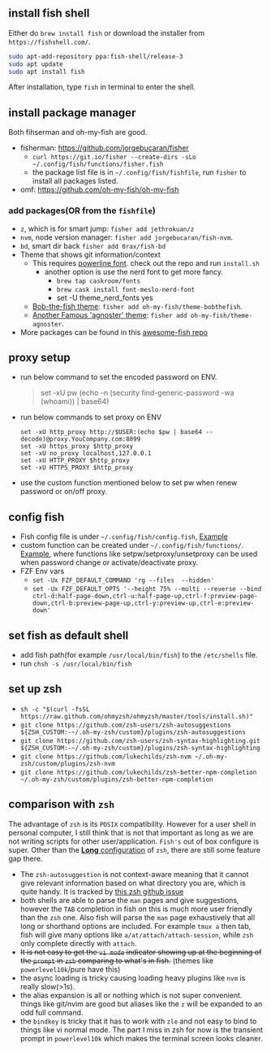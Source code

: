 ## install fish shell
Either do `brew install fish` or download the installer from `https://fishshell.com/`.

```bash
sudo apt-add-repository ppa:fish-shell/release-3
sudo apt update
sudo apt install fish
```

After installation, type `fish` in terminal to enter the shell. 


## install package manager 
Both fihserman and oh-my-fish are good.
* fisherman: https://github.com/jorgebucaran/fisher
  * `curl https://git.io/fisher --create-dirs -sLo ~/.config/fish/functions/fisher.fish`
  * the package list file is in `~/.config/fish/fishfile`, run `fisher` to install all packages listed.
* omf: https://github.com/oh-my-fish/oh-my-fish

### add packages(OR from the `fishfile`)
* `z`, which is for smart jump: `fisher add jethrokuan/z`
* `nvm`, node version manager: `fisher add jorgebucaran/fish-nvm`. 
* `bd`, smart dir back `fisher add 0rax/fish-bd`
* Theme that shows git information/context 
  * This requires [powerline font](https://github.com/powerline/fonts). check out the repo and run `install.sh`
    * another option is use the nerd font to get more fancy.  
      * `brew tap caskroom/fonts`
      * `brew cask install font-meslo-nerd-font`
      * set -U theme_nerd_fonts yes
  * [Bob-the-fish theme](https://github.com/oh-my-fish/theme-bobthefish/): `fisher add oh-my-fish/theme-bobthefish`.
  * [Another Famous 'agnoster' theme](https://github.com/oh-my-fish/theme-agnoster): `fisher add oh-my-fish/theme-agnoster`.
* More packages can be found in this [awesome-fish repo](https://github.com/jorgebucaran/awesome-fish)

## proxy setup
* run below command to set the encoded password on ENV. 
  > set -xU pw (echo -n (security find-generic-password -wa (whoami)) | base64) 
* run below commands to set proxy on ENV
  ```
  set -xU http_proxy http://$USER:(echo $pw | base64 --decode)@proxy.YouCompany.com:8099
  set -xU https_proxy $http_proxy
  set -xU no_proxy localhost,127.0.0.1
  set -xU HTTP_PROXY $http_proxy
  set -xU HTTPS_PROXY $http_proxy
  ```
* use the custom function mentioned below to set pw when renew password or on/off proxy. 

## config fish
* Fish config file is under `~/.config/fish/config.fish`, [Example](.config/fish/config.fish)
* custom function can be created under `~/.config/fish/functions/`. [Example](.config/fish/functions), where functions like setpw/setproxy/unsetproxy can be used when password change or activate/deactivate proxy.
* FZF Env vars
  * `set -Ux FZF_DEFAULT_COMMAND 'rg --files  --hidden'`
  * `set -Ux FZF_DEFAULT_OPTS '--height 75% --multi --reverse --bind ctrl-d:half-page-down,ctrl-u:half-page-up,ctrl-f:preview-page-down,ctrl-b:preview-page-up,ctrl-y:preview-up,ctrl-e:preview-down'`

## set fish as default shell
* add fish path(for example `/usr/local/bin/fish`) to the `/etc/shells` file.
* run `chsh -s /usr/local/bin/fish`

## set up zsh
* `sh -c "$(curl -fsSL https://raw.github.com/ohmyzsh/ohmyzsh/master/tools/install.sh)"`
* `git clone https://github.com/zsh-users/zsh-autosuggestions ${ZSH_CUSTOM:-~/.oh-my-zsh/custom}/plugins/zsh-autosuggestions`
* `git clone https://github.com/zsh-users/zsh-syntax-highlighting.git ${ZSH_CUSTOM:-~/.oh-my-zsh/custom}/plugins/zsh-syntax-highlighting`
* `git clone https://github.com/lukechilds/zsh-nvm ~/.oh-my-zsh/custom/plugins/zsh-nvm`
* `git clone https://github.com/lukechilds/zsh-better-npm-completion ~/.oh-my-zsh/custom/plugins/zsh-better-npm-completion`

## comparison with `zsh`
The advantage of `zsh` is its `POSIX` compatibility. However for a user shell in personal computer, I still think that is not that important as long as we are not writing scripts for other user/application. `Fish's` out of box configure is super. Other than the [**Long** configuration](.zshrc) of `zsh`, there are still some feature gap there. 
  * The `zsh-autosuggestion` is not context-aware meaning that it cannot give relevant information based on what directory you are, which is quite handy. It is tracked by [this zsh github issue](https://github.com/zsh-users/zsh-autosuggestions/issues/42)
  * both shells are able to parse the `man` pages and give suggestions, however the `TAB` completion in fish on this is much more user friendly than the `zsh` one. Also fish will parse the `man` page exhaustively that all long or shorthand options are included. For example `tmux a` then tab, fish will give many options like `a/at/attach/attach-session`, while `zsh` only complete directly with `attach`.
  * ~~It is not easy to get the `vi mode` indicator showing up at the beginning of the `prompt` in `zsh` comparing to what's in fish.~~ (themes like `powerlevel10k`/pure have this)
  * the async loading is tricky causing loading heavy plugins like `nvm` is really slow(>1s).
  * the alias expansion is all or nothing which is not super convenient. things like git/nvim are good but aliases like the `z` will be expanded to an odd full command.
  * the `bindkey` is tricky that it has to work with `zle` and not easy to bind to things like vi normal mode.
The part I miss in zsh for now is the transient prompt in `powerlevel10k` which makes the terminal screen looks cleaner.
